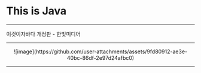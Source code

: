 # This is Java

---

이것이자바다 개정판 - 한빛미디어 <br>

---
<div align=center>
![image](https://github.com/user-attachments/assets/9fd80912-ae3e-40bc-86df-2e97d24afbc0)


</div>

--- 

<br>
